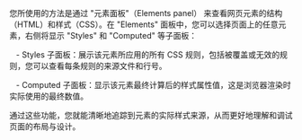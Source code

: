 您所使用的方法是通过 "元素面板"（Elements panel） 来查看网页元素的结构（HTML）和样式（CSS）。在 "Elements" 面板中，您可以选择页面上的任意元素，右侧将显示 "Styles" 和 "Computed" 等子面板：

   - Styles 子面板：展示该元素所应用的所有 CSS 规则，包括被覆盖或无效的规则，您可以查看每条规则的来源文件和行号。  

   - Computed 子面板：显示该元素最终计算后的样式属性值，这是浏览器渲染时实际使用的最终数值。

  

通过这些功能，您就能清晰地追踪到元素的实际样式来源，从而更好地理解和调试页面的布局与设计。